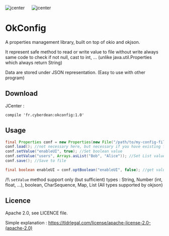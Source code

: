 ![jcenter](https://img.shields.io/badge/_jcenter_-_1.0-6688ff.png?style=flat) &#x2003; ![jcenter](https://img.shields.io/badge/_Tests_-_13/13-green.png?style=flat)

# OkConfig #

A properties management library, built on top of okio and okjson.

It represent safe method to read or write value to file without write always same code to check if not null, cast to int, ... (unlike java.util.Properties which always return String)

Data are stored under JSON representation. (Easy to use with other program)

## Download ##

JCenter :
```
compile 'fr.cyberdean:okconfig:1.0'
```

## Usage ##

```java
final Properties conf = new Properties(new File("/path/to/my-config-file"));
conf.load(); //not necessary here, but necessary if you have existing file
conf.setValue("enableUI", true); //Set boolean value
conf.setValue("users", Arrays.asList("Bob", "Alice")); //Set List value
conf.save(); //Save to file

final boolean enableUI = conf.optBoolean("enableUI", false); //get value or false if not exist
```

/!\ `setValue` method support only (but sufficient) types : String, Number (int, float, ...), boolean, CharSequence, Map, List (All types supported by okjson)

## Licence ##

Apache 2.0, see LICENCE file.

Simple explanation : https://tldrlegal.com/license/apache-license-2.0-(apache-2.0)